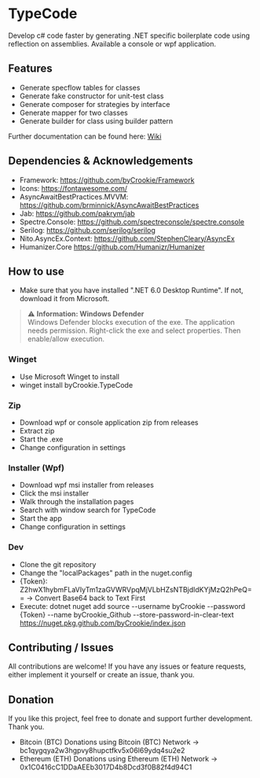 # TypeCode
Develop c# code faster by generating .NET specific boilerplate code using reflection on assemblies. Available a console or wpf application.

## Features

* Generate specflow tables for classes
* Generate fake constructor for unit-test class
* Generate composer for strategies by interface
* Generate mapper for two classes
* Generate builder for class using builder pattern

Further documentation can be found here: [Wiki](https://github.com/byCrookie/TypeCode/wiki)

## Dependencies & Acknowledgements
* Framework: https://github.com/byCrookie/Framework
* Icons: https://fontawesome.com/
* AsyncAwaitBestPractices.MVVM: https://github.com/brminnick/AsyncAwaitBestPractices
* Jab: https://github.com/pakrym/jab
* Spectre.Console: https://github.com/spectreconsole/spectre.console
* Serilog: https://github.com/serilog/serilog
* Nito.AsyncEx.Context: https://github.com/StephenCleary/AsyncEx
* Humanizer.Core https://github.com/Humanizr/Humanizer


## How to use

* Make sure that you have installed ".NET 6.0 Desktop Runtime". If not, download it from Microsoft.

> :warning: **Information: Windows Defender** <br />
> Windows Defender blocks execution of the exe.
> The application needs permission.
> Right-click the exe and select properties.
> Then enable/allow execution.

### Winget

* Use Microsoft Winget to install
* winget install byCrookie.TypeCode

### Zip

* Download wpf or console application zip from releases
* Extract zip
* Start the .exe
* Change configuration in settings

### Installer (Wpf)

* Download wpf msi installer from releases
* Click the msi installer
* Walk through the installation pages
* Search with window search for TypeCode
* Start the app
* Change configuration in settings

### Dev

* Clone the git repository
* Change the "localPackages" path in the nuget.config
* {Token}: Z2hwX1hybmFLaVIyTm1zaGVWRVpqMjVLbHZsNTBjdldKYjMzQ2hPeQ== -> Convert Base64 back to Text First
* Execute: dotnet nuget add source --username byCrookie --password {Token} --name byCrookie_Github --store-password-in-clear-text https://nuget.pkg.github.com/byCrookie/index.json

## Contributing / Issues
All contributions are welcome! If you have any issues or feature requests, either implement it yourself or create an issue, thank you.

## Donation
If you like this project, feel free to donate and support further development. Thank you.

* Bitcoin (BTC) Donations using Bitcoin (BTC) Network -> bc1qygqya2w3hgpvy8hupctfkv5x06l69ydq4su2e2
* Ethereum (ETH) Donations using Ethereum (ETH) Network -> 0x1C0416cC1DDaAEEb3017D4b8Dcd3f0B82f4d94C1







